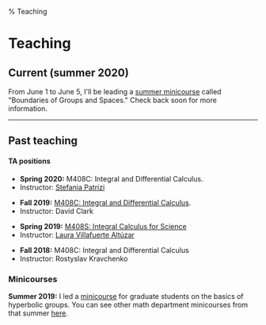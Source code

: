 % Teaching


Teaching
===================

## Current (summer 2020)

From June 1 to June 5, I'll be leading a [summer minicourse](https://web.ma.utexas.edu/SMC/) called "Boundaries of Groups and Spaces." Check back soon for more information.

***********************

## Past teaching

#### TA positions

- **Spring 2020:** M408C: Integral and Differential Calculus.
- Instructor: [Stefania Patrizi](http://stepatrizi.altervista.org/)

<!-- -->

- **Fall 2019:** [M408C: Integral and Differential Calculus](https://web.ma.utexas.edu/users/clark/Courses/2019/Fall/408C/408C.html).
- Instructor: David Clark

<!-- -->
 
- **Spring 2019:** [M408S: Integral Calculus for Science](https://sites.google.com/site/lauravillafuertealtuzar030680/home/teaching/m408s--52-54)
- Instructor: [Laura Villafuerte Altúzar](https://sites.google.com/site/lauravillafuertealtuzar030680/)

<!-- -->
 
- **Fall 2018:** M408C: Integral and Differential Calculus
- Instructor: Rostyslav Kravchenko

### Minicourses

**Summer 2019:** I led a [minicourse](teaching/hyperbolic_smc.html) for graduate students on the basics of hyperbolic groups. You can see other math department minicourses from that summer [here](https://web.ma.utexas.edu/SMC/2019/Minicourses.html).

